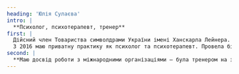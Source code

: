 ```yaml
---
heading: 'Юлія Сулаєва'
intro: |
  **Психолог, психотерапевт, тренер**
first: |
  Дійсний член Товариства символдрами України імені Ханскарла Лейнера. Експерт Інституту політичної освіти (ІПО, Київ).   
  З 2016 маю приватну практику як психолог та психотерапевт. Провела більше 400 семінарів та тренінгів.
second: |
  **Маю досвід роботи з міжнародними організаціями – була тренером на заходах, організованих Robert Schuman Institute (Budapest) та Poland Mission Médecins du Monde (Wroclaw), фундацієй Kalejdoskop Kultur (Wroclaw).**
---
```

